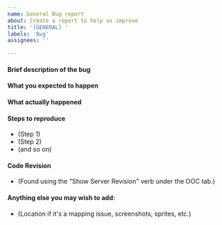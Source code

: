 ```yaml
---
name: General Bug report
about: Create a report to help us improve
title: '[GENERAL] '
labels: 'Bug'
assignees: ''

---
```


<!-- Please DO NOT report 'suggestions' on GitHub. If your issue consists of an opinion about how something should be, it doesn't belong here. -->
<!-- If your issue consists of something not operating as intended, please report it below by filling out the template. -->
<!-- These directions will not appear in the issue, when submitted. -->

<!--Please provide a clear and concise description of what the bug is.-->
#### Brief description of the bug

<!--What normally happens when this occurs? Keep in mind that behavior may be different on other servers.-->
#### What you expected to happen

<!--Please use as much detail as possible when describing the bug behavior, including any context (things you did before) that might be relevant.-->
#### What actually happened

<!-- Same here, please include any context that might have contributed, such as actions taken right before.-->
#### Steps to reproduce
- (Step 1)
- (Step 2)
- (and so on)

<!--Optional, you may remove this section.-->
#### Code Revision
- (Found using the "Show Server Revision" verb under the OOC tab.)
 
<!--Optional, you may remove this section.-->
#### Anything else you may wish to add:
- (Location if it's a mapping issue, screenshots, sprites, etc.)
